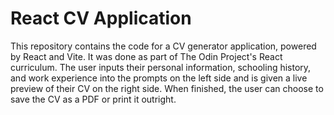# React CV Application

This repository contains the code for a CV generator application, powered by React and Vite. It was done as part of The Odin Project's React curriculum. The user inputs their personal information, schooling history, and work experience into the prompts on the left side and is given a live preview of their CV on the right side. When finished, the user can choose to save the CV as a PDF or print it outright.

